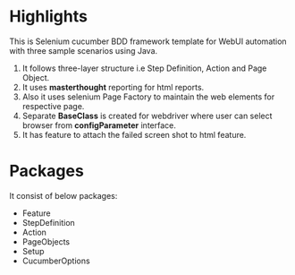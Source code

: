 # Highlights

This is Selenium cucumber BDD framework template for WebUI automation with three sample scenarios using Java.

1. It follows three-layer structure i.e Step Definition, Action and Page Object. 
2. It uses **masterthought** reporting for html reports.
3. Also it uses selenium Page Factory to maintain the web elements for respective page.
4. Separate **BaseClass** is created for webdriver where user can select browser from **configParameter** interface.
5. It has feature to attach the failed screen shot to html feature.


# Packages

It consist of below packages:

- Feature
- StepDefinition
- Action
- PageObjects
- Setup
- CucumberOptions
